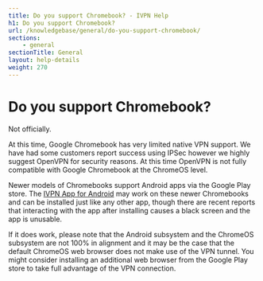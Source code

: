 ```yaml
---
title: Do you support Chromebook? - IVPN Help
h1: Do you support Chromebook?
url: /knowledgebase/general/do-you-support-chromebook/
sections:
    - general
sectionTitle: General
layout: help-details
weight: 270
---
```

# Do you support Chromebook?

Not officially.

At this time, Google Chromebook has very limited native VPN support. We have had some customers report success using IPSec however we highly suggest OpenVPN for security reasons. At this time OpenVPN is not fully compatible with Google Chromebook at the ChromeOS level.

Newer models of Chromebooks support Android apps via the Google Play store. The [IVPN App for Android](/apps-android/) may work on these newer Chromebooks and can be installed just like any other app, though there are recent reports that interacting with the app after installing causes a black screen and the app is unusable.

If it does work, please note that the Android subsystem and the ChromeOS subsystem are not 100% in alignment and it may be the case that the default ChromeOS web browser does not make use of the VPN tunnel. You might consider installing an additional web browser from the Google Play store to take full advantage of the VPN connection.
